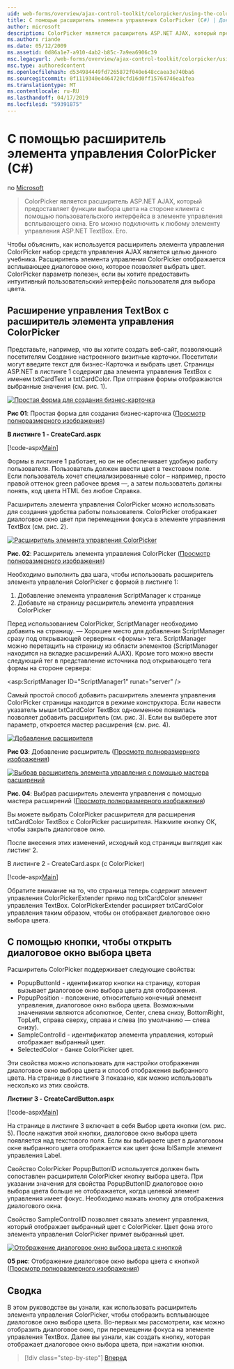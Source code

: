 ```yaml
---
uid: web-forms/overview/ajax-control-toolkit/colorpicker/using-the-colorpicker-control-extender-cs
title: С помощью расширитель элемента управления ColorPicker (C#) | Документация Майкрософт
author: microsoft
description: ColorPicker является расширитель ASP.NET AJAX, который предоставляет функции выбора цвета на стороне клиента с помощью пользовательского интерфейса в элементе управления всплывающего окна. Его можно подключить к любой ASP.NET...
ms.author: riande
ms.date: 05/12/2009
ms.assetid: 0d86a1e7-a910-4ab2-b85c-7a9ea6906c39
msc.legacyurl: /web-forms/overview/ajax-control-toolkit/colorpicker/using-the-colorpicker-control-extender-cs
msc.type: authoredcontent
ms.openlocfilehash: d534984449fd7265872f040e648ccaea3e740ba6
ms.sourcegitcommit: 0f1119340e4464720cfd16d0ff15764746ea1fea
ms.translationtype: MT
ms.contentlocale: ru-RU
ms.lasthandoff: 04/17/2019
ms.locfileid: "59391875"
---
```

# <a name="using-the-colorpicker-control-extender-c"></a>С помощью расширитель элемента управления ColorPicker (C#)

по [Microsoft](https://github.com/microsoft)

> ColorPicker является расширитель ASP.NET AJAX, который предоставляет функции выбора цвета на стороне клиента с помощью пользовательского интерфейса в элементе управления всплывающего окна. Его можно подключить к любому элементу управления ASP.NET TextBox. Его.


Чтобы объяснить, как используется расширитель элемента управления ColorPicker набор средств управления AJAX является целью данного учебника. Расширитель элемента управления ColorPicker отображается всплывающее диалоговое окно, которое позволяет выбрать цвет. ColorPicker параметр полезен, если вы хотите предоставить интуитивный пользовательский интерфейс пользователя для выбора цвета.

## <a name="extending-a-textbox-control-with-the-colorpicker-control-extender"></a>Расширение управления TextBox с расширитель элемента управления ColorPicker

Представьте, например, что вы хотите создать веб-сайт, позволяющий посетителям Создание настроенного визитные карточки. Посетители могут введите текст для бизнес-Карточка и выбрать цвет. Страницы ASP.NET в листинге 1 содержит два элемента управления TextBox с именем txtCardText и txtCardColor. При отправке формы отображаются выбранные значения (см. рис. 1).


[![Простая форма для создания бизнес-карточка](using-the-colorpicker-control-extender-cs/_static/image1.jpg)](using-the-colorpicker-control-extender-cs/_static/image1.png)

**Рис 01**: Простая форма для создания бизнес-карточка ([Просмотр полноразмерного изображения](using-the-colorpicker-control-extender-cs/_static/image2.png))


**В листинге 1 - CreateCard.aspx**

[!code-aspx[Main](using-the-colorpicker-control-extender-cs/samples/sample1.aspx)]

Формы в листинге 1 работает, но он не обеспечивает удобную работу пользователя. Пользователь должен ввести цвет в текстовом поле. Если пользователь хочет специализированные color – например, просто правой оттенок green рабочее время —, а затем пользователь должны понять, код цвета HTML без любое Справка.

Расширитель элемента управления ColorPicker можно использовать для создания удобства работы пользователя. ColorPicker отображает диалоговое окно цвет при перемещении фокуса в элементе управления TextBox (см. рис. 2).


[![Расширитель элемента управления ColorPicker](using-the-colorpicker-control-extender-cs/_static/image2.jpg)](using-the-colorpicker-control-extender-cs/_static/image3.png)

**Рис. 02**: Расширитель элемента управления ColorPicker ([Просмотр полноразмерного изображения](using-the-colorpicker-control-extender-cs/_static/image4.png))


Необходимо выполнить два шага, чтобы использовать расширитель элемента управления ColorPicker с формой в листинге 1:

1. Добавление элемента управления ScriptManager к странице
2. Добавьте на страницу расширитель элемента управления ColorPicker

Перед использованием ColorPicker, ScriptManager необходимо добавить на страницу. — Хорошее место для добавления ScriptManager сразу под открывающей серверных &lt;формы&gt; тега. ScriptManager можно перетащить на страницу из области элементов (ScriptManager находится на вкладке расширений AJAX). Кроме того можно ввести следующий тег в представление источника под открывающего тега формы на стороне сервера:

&lt;asp:ScriptManager ID="ScriptManager1" runat="server" /&gt;

Самый простой способ добавить расширитель элемента управления ColorPicker страницы находится в режиме конструктора. Если навести указатель мыши txtCardColor TextBox одноименное появилась позволяет добавить расширитель (см. рис. 3). Если вы выберете этот параметр, откроется мастер расширения (см. рис. 4).


[![Добавление расширителя](using-the-colorpicker-control-extender-cs/_static/image3.jpg)](using-the-colorpicker-control-extender-cs/_static/image5.png)

**Рис 03**: Добавление расширитель ([Просмотр полноразмерного изображения](using-the-colorpicker-control-extender-cs/_static/image6.png))


[![Выбрав расширитель элемента управления с помощью мастера расширений](using-the-colorpicker-control-extender-cs/_static/image4.jpg)](using-the-colorpicker-control-extender-cs/_static/image7.png)

**Рис. 04**: Выбрав расширитель элемента управления с помощью мастера расширений ([Просмотр полноразмерного изображения](using-the-colorpicker-control-extender-cs/_static/image8.png))


Вы можете выбрать ColorPicker расширителя для расширения txtCardColor TextBox с ColorPicker расширителя. Нажмите кнопку ОК, чтобы закрыть диалоговое окно.

После внесения этих изменений, исходный код страницы выглядит как листинг 2.

В листинге 2 - CreateCard.aspx (с ColorPicker)

[!code-aspx[Main](using-the-colorpicker-control-extender-cs/samples/sample2.aspx)]

Обратите внимание на то, что страница теперь содержит элемент управления ColorPickerExtender прямо под txtCardColor элемент управления TextBox. ColorPickerExtender расширяет txtCardColor управления таким образом, чтобы он отображает диалоговое окно выбора цвета.

## <a name="using-a-button-to-launch-the-color-picker-dialog"></a>С помощью кнопки, чтобы открыть диалоговое окно выбора цвета

Расширитель ColorPicker поддерживает следующие свойства:

- PopupButtonId - идентификатор кнопки на страницу, которая вызывает диалоговое окно выбора цвета для отображения.
- PopupPosition - положение, относительно конечный элемент управления, диалоговое окно выбора цвета. Возможными значениями являются абсолютное, Center, слева снизу, BottomRight, TopLeft, справа сверху, справа и слева (по умолчанию — слева снизу).
- SampleControlId - идентификатор элемента управления, который отображает выбранный цвет.
- SelectedColor - банке ColorPicker цвет.

Эти свойства можно использовать для настройки отображения диалоговое окно выбора цвета и способ отображения выбранного цвета. На странице в листинге 3 показано, как можно использовать несколько из этих свойств.

**Листинг 3 - CreateCardButton.aspx**

[!code-aspx[Main](using-the-colorpicker-control-extender-cs/samples/sample3.aspx)]

На странице в листинге 3 включает в себя Выбор цвета кнопки (см. рис. 5). После нажатия этой кнопки, диалоговое окно выбора цвета появляется над текстового поля. Если вы выбираете цвет в диалоговом окне выбранного цвета отображается как цвет фона lblSample элемент управления Label.

Свойство ColorPicker PopupButtonID используется должен быть сопоставлен расширителя ColorPicker кнопку выбора цвета. При указании значения для свойства PopupButtonID диалоговое окно выбора цвета больше не отображается, когда целевой элемент управления имеет фокус. Необходимо нажать кнопку для отображения диалогового окна.

Свойство SampleControlID позволяет связать элемент управления, который отображает выбранный цвет с ColorPicker. Цвет фона этого элемента управления ColorPicker примет выбранный цвет.


[![Отображение диалоговое окно выбора цвета с кнопкой](using-the-colorpicker-control-extender-cs/_static/image5.jpg)](using-the-colorpicker-control-extender-cs/_static/image9.png)

**05 рис**: Отображение диалоговое окно выбора цвета с кнопкой ([Просмотр полноразмерного изображения](using-the-colorpicker-control-extender-cs/_static/image10.png))


## <a name="summary"></a>Сводка

В этом руководстве вы узнали, как использовать расширитель элемента управления ColorPicker, чтобы отобразить всплывающее диалоговое окно выбора цвета. Во-первых мы рассмотрели, как можно отобразить диалоговое окно, при перемещении фокуса на элементе управления TextBox. Далее вы узнали, как создать кнопку, которая отображает диалоговое окно выбора цвета, при нажатии кнопки.

> [!div class="step-by-step"]
> [Вперед](using-the-colorpicker-control-extender-vb.md)
